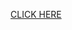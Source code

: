 [CLICK HERE](https://jingming517.github.io/HTML-CSS-and-Javascript-for-Web-Developers/module2-solution/index.html)
